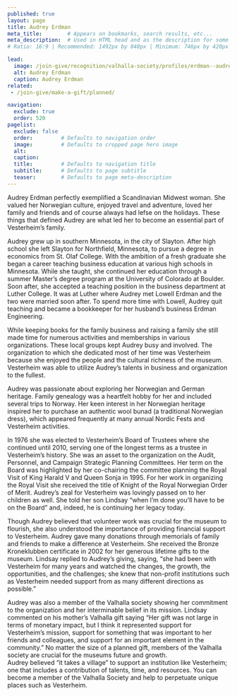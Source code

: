 ```yaml
---
published: true
layout: page
title: Audrey Erdman
meta_title:        # Appears on bookmarks, search results, etc...
meta_description:  # Used in HTML head and as the description for some search engines
# Ratio: 16:9 | Recommended: 1492px by 840px | Minimum: 746px by 420px

lead:
  image: /join-give/recognition/valhalla-society/profiles/erdman--audrey.jpg
  alt: Audrey Erdman
  caption: Audrey Erdman
related:
 - /join-give/make-a-gift/planned/

navigation:
  exclude: true
  order: 520
pagelist:
  exclude: false
  order:         # Defaults to navigation order  
  image:         # Defaults to cropped page hero image
  alt:
  caption:
  title:         # Defaults to navigation title
  subtitle:      # Defaults to page subtitle
  teaser:        # Defaults to page meta-description
---
```

Audrey Erdman perfectly exemplified a Scandinavian Midwest woman. She valued her Norwegian culture, enjoyed travel and adventure, loved her family and friends and of course always had lefse on the holidays. These things that defined Audrey are what led her to become an essential part of Vesterheim’s family.

Audrey grew up in southern Minnesota, in the city of Slayton. After high school she left Slayton for Northfield, Minnesota, to pursue a degree in economics from St. Olaf College. With the ambition of a fresh graduate she began a career teaching business education at various high schools in Minnesota. While she taught, she continued her education through a summer Master’s degree program at the University of Colorado at Boulder. Soon after, she accepted a teaching position in the business department at Luther College. It was at Luther where Audrey met Lowell Erdman and the two were married soon after. To spend more time with Lowell, Audrey quit teaching and became a bookkeeper for her husband’s business Erdman Engineering.

While keeping books for the family business and raising a family she still made time for numerous activities and memberships in various organizations. These local groups kept Audrey busy and involved. The organization to which she dedicated most of her time was Vesterheim because she enjoyed the people and the cultural richness of the museum. Vesterheim was able to utilize Audrey’s talents in business and organization to the fullest.

Audrey was passionate about exploring her Norwegian and German heritage. Family genealogy was a heartfelt hobby for her and included several trips to Norway. Her keen interest in her Norwegian heritage inspired her to purchase an authentic wool bunad (a traditional Norwegian dress), which appeared frequently at many annual Nordic Fests and Vesterheim activities.

In 1976 she was elected to Vesterheim’s Board of Trustees where she continued until 2010, serving one of the longest terms as a trustee in Vesterheim’s history. She was an asset to the organization on the Audit, Personnel, and Campaign Strategic Planning Committees. Her term on the Board was highlighted by her co-chairing the committee planning the Royal Visit of King Harald V and Queen Sonja in 1995. For her work in organizing the Royal Visit she received the title of Knight of the Royal Norwegian Order of Merit. Audrey’s zeal for Vesterheim was lovingly passed on to her children as well. She told her son Lindsay “when I’m done you’ll have to be on the Board” and, indeed, he is continuing her legacy today.  

Though Audrey believed that volunteer work was crucial for the museum to flourish, she also understood the importance of providing financial support to Vesterheim. Audrey gave many donations through memorials of family and friends to make a difference at Vesterheim. She received the Bronze Kroneklubben certificate in 2002 for her generous lifetime gifts to the museum. Lindsay replied to Audrey’s giving, saying, “she had been with Vesterheim for many years and watched the changes, the growth, the opportunities, and the challenges; she knew that non-profit institutions such as Vesterheim needed support from as many different directions as possible.”  

Audrey was also a member of the Valhalla society showing her commitment to the organization and her interminable belief in its mission. Lindsay commented on his mother’s Valhalla gift saying “Her gift was not large in terms of monetary impact, but I think it represented support for Vesterheim’s mission, support for something that was important to her friends and colleagues, and support for an important element in the community.” No matter the size of a planned gift, members of the Valhalla society are crucial for the museums future and growth.  
Audrey believed “it takes a village” to support an institution like Vesterheim; one that includes a contribution of talents, time, and resources. You can become a member of the Valhalla Society and help to perpetuate unique places such as Vesterheim.
